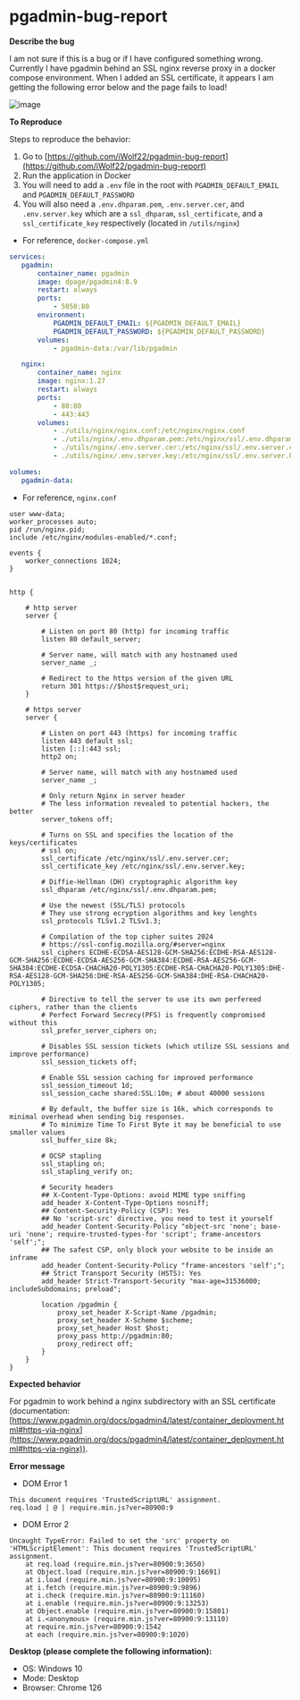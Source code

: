# pgadmin-bug-report

**Describe the bug**

I am not sure if this is a bug or if I have configured something wrong.
Currently I have pgadmin behind an SSL nginx reverse proxy in a docker compose environment.
When I added an SSL certificate, it appears I am getting the following error below and the page fails to load!

![image](https://github.com/user-attachments/assets/9cc1cb0e-af2b-401f-9178-e4ab6d2bf34c)

**To Reproduce**

Steps to reproduce the behavior:
1. Go to [https://github.com/iWolf22/pgadmin-bug-report](https://github.com/iWolf22/pgadmin-bug-report)
2. Run the application in Docker
3. You will need to add a `.env` file in the root with `PGADMIN_DEFAULT_EMAIL` and `PGADMIN_DEFAULT_PASSWORD`
4. You will also need a `.env.dhparam.pem`, `.env.server.cer`, and `.env.server.key` which are a `ssl_dhparam`, `ssl_certificate`, and a `ssl_certificate_key` respectively (located in `/utils/nginx`)

 - For reference, `docker-compose.yml`
 ```yaml
services:
    pgadmin:
        container_name: pgadmin
        image: dpage/pgadmin4:8.9
        restart: always
        ports:
            - 5050:80
        environment:
            PGADMIN_DEFAULT_EMAIL: ${PGADMIN_DEFAULT_EMAIL}
            PGADMIN_DEFAULT_PASSWORD: ${PGADMIN_DEFAULT_PASSWORD}
        volumes:
            - pgadmin-data:/var/lib/pgadmin

    nginx:
        container_name: nginx
        image: nginx:1.27
        restart: always
        ports:
            - 80:80
            - 443:443
        volumes:
            - ./utils/nginx/nginx.conf:/etc/nginx/nginx.conf
            - ./utils/nginx/.env.dhparam.pem:/etc/nginx/ssl/.env.dhparam.pem
            - ./utils/nginx/.env.server.cer:/etc/nginx/ssl/.env.server.cer
            - ./utils/nginx/.env.server.key:/etc/nginx/ssl/.env.server.key

volumes:
    pgadmin-data:

```


 - For reference, `nginx.conf`
```nginx
user www-data;
worker_processes auto;
pid /run/nginx.pid;
include /etc/nginx/modules-enabled/*.conf;

events {
    worker_connections 1024;
}


http {

    # http server
    server {

        # Listen on port 80 (http) for incoming traffic
        listen 80 default_server;

        # Server name, will match with any hostnamed used
        server_name _;

        # Redirect to the https version of the given URL
        return 301 https://$host$request_uri;
    }

    # https server
    server {

        # Listen on port 443 (https) for incoming traffic
        listen 443 default ssl;
        listen [::]:443 ssl;
        http2 on;

        # Server name, will match with any hostnamed used
        server_name _;

        # Only return Nginx in server header
        # The less information revealed to potential hackers, the better
        server_tokens off;

        # Turns on SSL and specifies the location of the keys/certificates
        # ssl on;
        ssl_certificate /etc/nginx/ssl/.env.server.cer;
        ssl_certificate_key /etc/nginx/ssl/.env.server.key;

        # Diffie-Hellman (DH) cryptographic algorithm key
        ssl_dhparam /etc/nginx/ssl/.env.dhparam.pem;

        # Use the newest (SSL/TLS) protocols
        # They use strong ecryption algorithms and key lenghts
        ssl_protocols TLSv1.2 TLSv1.3;

        # Compilation of the top cipher suites 2024
        # https://ssl-config.mozilla.org/#server=nginx
        ssl_ciphers ECDHE-ECDSA-AES128-GCM-SHA256:ECDHE-RSA-AES128-GCM-SHA256:ECDHE-ECDSA-AES256-GCM-SHA384:ECDHE-RSA-AES256-GCM-SHA384:ECDHE-ECDSA-CHACHA20-POLY1305:ECDHE-RSA-CHACHA20-POLY1305:DHE-RSA-AES128-GCM-SHA256:DHE-RSA-AES256-GCM-SHA384:DHE-RSA-CHACHA20-POLY1305;

        # Directive to tell the server to use its own perfereed ciphers, rather than the clients
        # Perfect Forward Secrecy(PFS) is frequently compromised without this
        ssl_prefer_server_ciphers on;

        # Disables SSL session tickets (which utilize SSL sessions and improve performance)
        ssl_session_tickets off;

        # Enable SSL session caching for improved performance
        ssl_session_timeout 1d;
        ssl_session_cache shared:SSL:10m; # about 40000 sessions

        # By default, the buffer size is 16k, which corresponds to minimal overhead when sending big responses.
        # To minimize Time To First Byte it may be beneficial to use smaller values
        ssl_buffer_size 8k;

        # OCSP stapling
        ssl_stapling on;
        ssl_stapling_verify on;

        # Security headers
        ## X-Content-Type-Options: avoid MIME type sniffing
        add_header X-Content-Type-Options nosniff;
        ## Content-Security-Policy (CSP): Yes
        ## No 'script-src' directive, you need to test it yourself
        add_header Content-Security-Policy "object-src 'none'; base-uri 'none'; require-trusted-types-for 'script'; frame-ancestors 'self';";
        ## The safest CSP, only block your website to be inside an inframe
        add_header Content-Security-Policy "frame-ancestors 'self';";
        ## Strict Transport Security (HSTS): Yes
        add_header Strict-Transport-Security "max-age=31536000; includeSubdomains; preload";

        location /pgadmin {
            proxy_set_header X-Script-Name /pgadmin;
            proxy_set_header X-Scheme $scheme;
            proxy_set_header Host $host;
            proxy_pass http://pgadmin:80;
            proxy_redirect off;
        }
    }
}
```

**Expected behavior**

For pgadmin to work behind a nginx subdirectory with an SSL certificate (documentation: [https://www.pgadmin.org/docs/pgadmin4/latest/container_deployment.html#https-via-nginx](https://www.pgadmin.org/docs/pgadmin4/latest/container_deployment.html#https-via-nginx)).

**Error message**

 - DOM Error 1
```
This document requires 'TrustedScriptURL' assignment.
req.load | @ | require.min.js?ver=80900:9
```

 - DOM Error 2
```
Uncaught TypeError: Failed to set the 'src' property on 'HTMLScriptElement': This document requires 'TrustedScriptURL' assignment.
    at req.load (require.min.js?ver=80900:9:3650)
    at Object.load (require.min.js?ver=80900:9:16691)
    at i.load (require.min.js?ver=80900:9:10095)
    at i.fetch (require.min.js?ver=80900:9:9896)
    at i.check (require.min.js?ver=80900:9:11160)
    at i.enable (require.min.js?ver=80900:9:13253)
    at Object.enable (require.min.js?ver=80900:9:15801)
    at i.<anonymous> (require.min.js?ver=80900:9:13110)
    at require.min.js?ver=80900:9:1542
    at each (require.min.js?ver=80900:9:1020)
```

**Desktop (please complete the following information):**
 - OS: Windows 10
 - Mode: Desktop
 - Browser: Chrome 126
